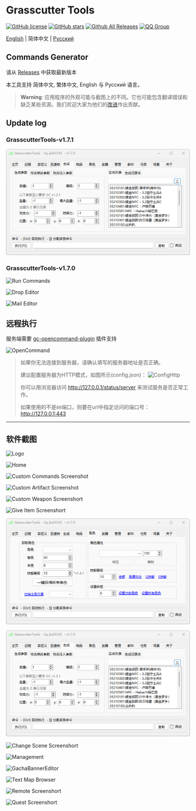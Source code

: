 # Grasscutter Tools

[![GitHub license](https://img.shields.io/github/license/jie65535/GrasscutterCommandGenerator)](https://github.com/jie65535/GrasscutterCommandGenerator/blob/main/LICENSE)
[![GitHub stars](https://img.shields.io/github/stars/jie65535/GrasscutterCommandGenerator)](https://github.com/jie65535/GrasscutterCommandGenerator/stargazers)
[![Github All Releases](https://img.shields.io/github/downloads/jie65535/GrasscutterCommandGenerator/total.svg)](https://github.com/jie65535/GrasscutterCommandGenerator/releases)
[![QQ Group](https://pub.idqqimg.com/wpa/images/group.png)](https://qm.qq.com/cgi-bin/qm/qr?k=PdS9--b-n8LEAmYjX8fNFXtKDcsp4NHN&jump_from=webapi&authKey=7ty3ZCKYMKLGWLmO8O84qiNAZ0EuCnSGF+acP+74xuDMKYXXNjuPP7iUzffHz4r2)

[English](README.md) | 简体中文 | [Русский](README_ru-RU.md)

## Commands Generator

请从 [Releases](https://github.com/jie65535/GrasscutterCommandGenerator/releases) 中获取最新版本

本工具支持 简体中文, 繁体中文, English 与 Русский 语言。

> **Warning**: 应用程序的外观可能与截图上的不同。它也可能包含翻译错误和缺乏某些资源。我们欢迎大家为他们的<a href="./Source/GrasscutterTools/Resources/zh-cn">改进</a>作出贡献。

## Update log

### GrasscutterTools-v1.7.1

![Spawn Entity Screenshort](Doc/Screenshots/6-SpawnEntity.png)

### GrasscutterTools-v1.7.0

![Run Commands](Doc/Screenshots/RunMultipleCommands.png)

![Drop Editor](Doc/Screenshots/15-DropEditor.png)

![Mail Editor](Doc/Screenshots/16-MailEditor.png)

## 远程执行

服务端需要 [gc-opencommand-plugin](https://github.com/jie65535/gc-opencommand-plugin) 插件支持

![OpenCommand](Doc/Screenshots/OpenCommand.gif)

> 如果你无法连接到服务器，请确认填写的服务器地址是否正确。
> 
> 建议配置服务器为HTTP模式，如图所示(config.json)：
> ![ConfigHttp](Doc/Screenshots/ConfigHttp.png)
> 
> 你可以用浏览器访问 http://127.0.0.1/status/server 来测试服务是否正常工作。
> 
> 如果使用的不是`80`端口，则要在url中指定访问的端口号：http://127.0.0.1:443

---

## 软件截图

![Logo](Doc/Screenshots/GrasscutterLogo.png)

![Home](Doc/Screenshots/0-Home.png)

![Custom Commands Screenshot](Doc/Screenshots/1-CustomCommands.png)

![Custom Artifact Screenshot](Doc/Screenshots/2-CustomArtifact.png)

![Custom Weapon Screenshort](Doc/Screenshots/3-CustomWeapon.png)

![Give Item Screenshort](Doc/Screenshots/4-GiveItem.png)

![Give Avatar Screenshort](Doc/Screenshots/5-GiveAvatar.png)

![Spawn Entity Screenshort](Doc/Screenshots/6-SpawnEntity.png)

![Change Scene Screenshort](Doc/Screenshots/7-ChangeScene.png)

![Management](Doc/Screenshots/9-Manage.png)

![GachaBannerEditor](Doc/Screenshots/10-GachaBannerEditor.png)

![Text Map Browser](Doc/Screenshots/11-TextMapBrowser.png)

![Remote Screenshort](Doc/Screenshots/12-Remote.png)

![Quest Screenshort](Doc/Screenshots/13-Quest.png)
